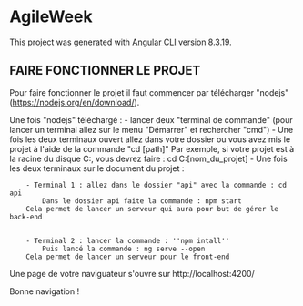 # AgileWeek

This project was generated with [Angular CLI](https://github.com/angular/angular-cli) version 8.3.19.

## FAIRE FONCTIONNER LE PROJET 

Pour faire fonctionner le projet il faut commencer par télécharger "nodejs" (https://nodejs.org/en/download/).

Une fois "nodejs" téléchargé :
    - lancer deux "terminal de commande" (pour lancer un terminal allez sur le menu "Démarrer" et rechercher "cmd")
    - Une fois les deux terminaux ouvert allez dans votre dossier ou vous avez mis le projet à l'aide de la commande "cd [path]"
        Par exemple, si votre projet est à la racine du disque C:, vous devrez faire : cd C:\[nom_du_projet]
    - Une fois les deux terminaux sur le document du projet :

        - Terminal 1 : allez dans le dossier "api" avec la commande : cd api
            Dans le dossier api faite la commande : npm start
        Cela permet de lancer un serveur qui aura pour but de gérer le back-end


        - Terminal 2 : lancer la commande : ''npm intall''
            Puis lancé la commande : ng serve --open
        Cela permet de lancer un serveur pour le front-end

Une page de votre naviguateur s'ouvre sur http://localhost:4200/

Bonne navigation !


       



